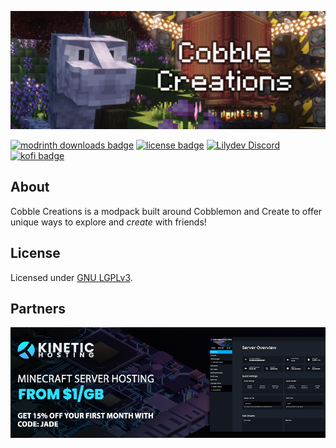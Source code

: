 ![cobble creations banner](/assets/banner.png)

[![modrinth downloads badge](https://img.shields.io/modrinth/dt/cobble-creations?color=00AF5C&label=downloads&style=flat-square&logo=modrinth)](https://modrinth.com/modpack/cobble-creations)
[![license badge](https://img.shields.io/github/license/jadelily18/cobble-creations?style=flat-square)](https://github.com/jadelily18/cobble-creations/blob/master/LICENSE)
[![Lilydev Discord](https://img.shields.io/discord/995465843364343883?color=5865F2&style=flat-square&label=discord)](https://discord.gg/TZAt4PA5av)
[![kofi badge](https://badgen.net/badge/icon/kofi?icon=kofi&label=jadelily&color=pink&style=flat-square)](https://ko-fi.com/jadelily)

## About

Cobble Creations is a modpack built around Cobblemon and Create to offer unique ways to explore and *create* with friends!

## License

Licensed under [GNU LGPLv3](https://spdx.org/licenses/LGPL-3.0-or-later.html).

## Partners

[![kinetic hosting promo code: jade](https://raw.githubusercontent.com/jadelily18/assets/main/kinetic_hosting_promo.png)](https://billing.kinetichosting.net/aff.php?aff=334)